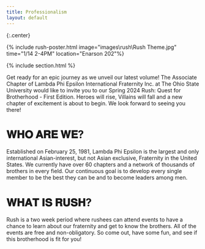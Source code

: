 ```yaml
---
title: Professionalism
layout: default
---
```



{:.center}

{% include rush-poster.html image="images\rush\Rush Theme.jpg" time="1/14 2-4PM" location="Enarson 202"%}

{% include section.html %}

Get ready for an epic journey as we unveil our latest volume! The Associate Chapter of Lambda Phi Epsilon International Fraternity Inc. at The Ohio State University would like to invite you to our Spring 2024 Rush: Quest for Brotherhood - First Edition. Heroes will rise, Villains will fall and a new chapter of excitement is about to begin. We look forward to seeing you there!

# 𝐖𝐇𝐎 𝐀𝐑𝐄 𝐖𝐄?

Established on February 25, 1981, Lambda Phi Epsilon is the largest and only international Asian-interest, but not Asian exclusive, Fraternity in the United States. We currently have over 60 chapters and a network of thousands of brothers in every field. Our continuous goal is to develop every single member to be the best they can be and to become leaders among men.
# 𝐖𝐇𝐀𝐓 𝐈𝐒 𝐑𝐔𝐒𝐇?

Rush is a two week period where rushees can attend events to have a chance to learn about our fraternity and get to know the brothers. All of the events are free and non-obligatory. So come out, have some fun, and see if this brotherhood is fit for you!
